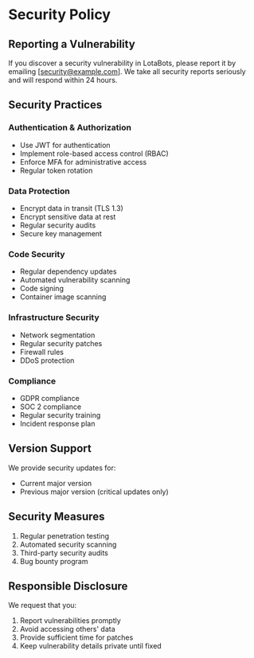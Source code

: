# Security Policy

## Reporting a Vulnerability

If you discover a security vulnerability in LotaBots, please report it by emailing [security@example.com]. We take all security reports seriously and will respond within 24 hours.

## Security Practices

### Authentication & Authorization
- Use JWT for authentication
- Implement role-based access control (RBAC)
- Enforce MFA for administrative access
- Regular token rotation

### Data Protection
- Encrypt data in transit (TLS 1.3)
- Encrypt sensitive data at rest
- Regular security audits
- Secure key management

### Code Security
- Regular dependency updates
- Automated vulnerability scanning
- Code signing
- Container image scanning

### Infrastructure Security
- Network segmentation
- Regular security patches
- Firewall rules
- DDoS protection

### Compliance
- GDPR compliance
- SOC 2 compliance
- Regular security training
- Incident response plan

## Version Support

We provide security updates for:
- Current major version
- Previous major version (critical updates only)

## Security Measures
1. Regular penetration testing
2. Automated security scanning
3. Third-party security audits
4. Bug bounty program

## Responsible Disclosure
We request that you:
1. Report vulnerabilities promptly
2. Avoid accessing others' data
3. Provide sufficient time for patches
4. Keep vulnerability details private until fixed 
